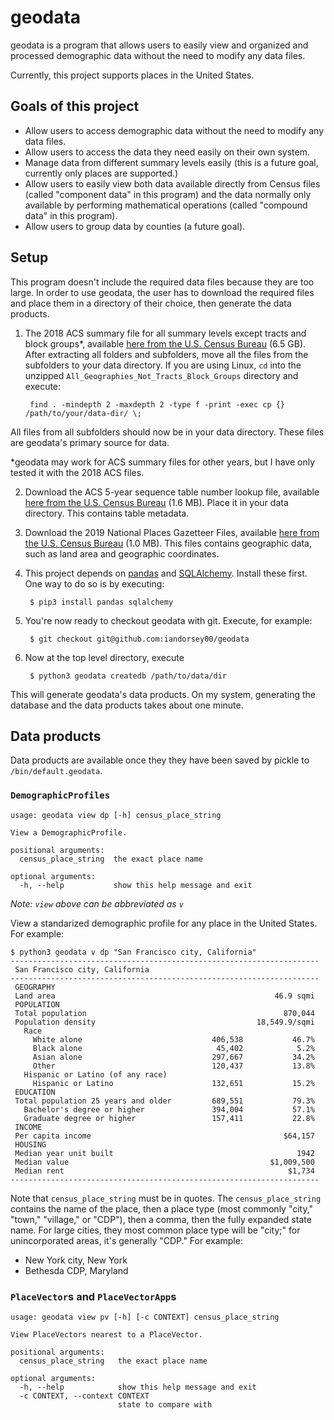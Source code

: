 # geodata

geodata is a program that allows users to easily view and organized and
processed demographic data without the need to modify any data files.

Currently, this project supports places in the United States.

## Goals of this project

* Allow users to access demographic data without the need to modify any data
files.
* Allow users to access the data they need easily on their own system.
* Manage data from different summary levels easily (this is a future goal,
currently only places are supported.)
* Allow users to easily view both data available directly from Census files
(called "component data" in this program) and the data normally only available
by performing mathematical operations (called "compound data" in this program).
* Allow users to group data by counties (a future goal).

## Setup

This program doesn't include the required data files because they are too large.
In order to use geodata, the user has to download the required files and place
them in a directory of their choice, then generate the data products.

1. The 2018 ACS summary file for all summary levels except tracts and block
groups*, available
[here from the U.S. Census Bureau](https://www2.census.gov/programs-surveys/acs/summary_file/2018/data/5_year_entire_sf/All_Geographies_Not_Tracts_Block_Groups.zip)
(6.5 GB). After extracting all folders and subfolders, move all
the files from the subfolders to your data directory. If you are using Linux,
`cd` into the unzipped `All_Geographies_Not_Tracts_Block_Groups` directory
 and execute:

        find . -mindepth 2 -maxdepth 2 -type f -print -exec cp {} /path/to/your/data-dir/ \;

All files from all subfolders should now be in your data directory. These files
are geodata's primary source for data.

*geodata may work for ACS summary files for other years, but I have only tested
it with the 2018 ACS files.

2. Download the ACS 5-year sequence table number lookup file, available
[here from the U.S. Census Bureau](https://www2.census.gov/programs-surveys/acs/summary_file/2018/documentation/user_tools/ACS_5yr_Seq_Table_Number_Lookup.csv)
(1.6 MB). Place it in your data directory. This contains table metadata.

3. Download the 2019 National Places Gazetteer Files, available
[here from the U.S. Census Bureau](https://www2.census.gov/geo/docs/maps-data/data/gazetteer/2019_Gazetteer/2019_Gaz_place_national.zip)
(1.0 MB). This files contains geographic data, such as land area and geographic
coordinates.

4. This project depends on [pandas](https://pandas.pydata.org/) and
[SQLAlchemy](https://www.sqlalchemy.org/). Install these first. One way to do so
is by executing:

        $ pip3 install pandas sqlalchemy

5. You're now ready to checkout geodata with git. Execute, for example:

        $ git checkout git@github.com:iandorsey00/geodata

6. Now at the top level directory, execute

        $ python3 geodata createdb /path/to/data/dir

This will generate geodata's data products. On my system, generating the
database and the data products takes about one minute.

## Data products

Data products are available once they they have been saved by pickle to
`/bin/default.geodata`.

### `DemographicProfiles`

    usage: geodata view dp [-h] census_place_string

    View a DemographicProfile.

    positional arguments:
      census_place_string  the exact place name

    optional arguments:
      -h, --help           show this help message and exit

*Note: `view` above can be abbreviated as `v`*

View a standarized demographic profile for any place in the United States. For
example:

    $ python3 geodata v dp "San Francisco city, California"
    ---------------------------------------------------------------------
     San Francisco city, California                         
    ---------------------------------------------------------------------
     GEOGRAPHY                                              
     Land area                                                 46.9 sqmi 
     POPULATION                                             
     Total population                                            870,044 
     Population density                                    18,549.9/sqmi 
       Race                                                 
         White alone                             406,538           46.7% 
         Black alone                              45,402            5.2% 
         Asian alone                             297,667           34.2% 
         Other                                   120,437           13.8% 
       Hispanic or Latino (of any race)                     
         Hispanic or Latino                      132,651           15.2% 
     EDUCATION                                              
     Total population 25 years and older         689,551           79.3% 
       Bachelor's degree or higher               394,004           57.1% 
       Graduate degree or higher                 157,411           22.8% 
     INCOME                                                 
     Per capita income                                           $64,157 
     HOUSING                                                
     Median year unit built                                         1942 
     Median value                                             $1,009,500 
     Median rent                                                  $1,734 
    ---------------------------------------------------------------------

Note that `census_place_string` must be in quotes. The `census_place_string`
contains the name of the place, then a place type (most commonly "city," "town,"
"village," or "CDP"), then a comma, then the fully expanded state name. For
large cities, they most common place type will be "city;" for unincorporated
areas, it's generally "CDP." For example:

* New York city, New York
* Bethesda CDP, Maryland

### `PlaceVector`s and `PlaceVectorApp`s

    usage: geodata view pv [-h] [-c CONTEXT] census_place_string

    View PlaceVectors nearest to a PlaceVector.

    positional arguments:
      census_place_string   the exact place name

    optional arguments:
      -h, --help            show this help message and exit
      -c CONTEXT, --context CONTEXT
                            state to compare with